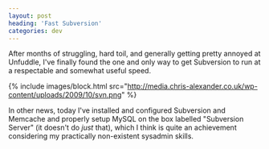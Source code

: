 ```yaml
---
layout: post
heading: 'Fast Subversion'
categories: dev
---
```


After months of struggling, hard toil, and generally getting pretty annoyed at Unfuddle, I've finally found the one and only way to get Subversion to run at a respectable and somewhat useful speed.

{% include images/block.html src="http://media.chris-alexander.co.uk/wp-content/uploads/2009/10/svn.png" %}

In other news, today I've installed and configured Subversion and Memcache and properly setup MySQL on the box labelled "Subversion Server" (it doesn't do *just* that), which I think is quite an achievement considering my practically non-existent sysadmin skills.